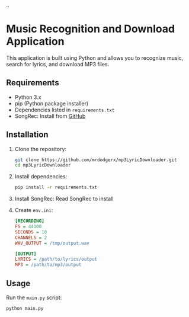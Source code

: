 ..
# Music Recognition and Download Application

This application is built using Python and allows you to recognize music, search for lyrics, and download MP3 files.

## Requirements

- Python 3.x
- pip (Python package installer)
- Dependencies listed in `requirements.txt`
- SongRec: Install from [GitHub](https://github.com/marin-m/SongRec)

## Installation

1. Clone the repository:

    ```bash
    git clone https://github.com/mrdodgerx/mp3LyricDownloader.git
    cd mp3LyricDownloader
    ```

2. Install dependencies:

    ```bash
    pip install -r requirements.txt
    ```

3. Install SongRec: 
   Read SongRec to install

4. Create `env.ini`:

    ```ini
    [RECORDING]
    FS = 44100
    SECONDS = 10
    CHANNELS = 2
    WAV_OUTPUT = /tmp/output.wav

    [OUTPUT]
    LYRICS = /path/to/lyrics/output
    MP3 = /path/to/mp3/output
    ```

## Usage

Run the `main.py` script:

```bash
python main.py

